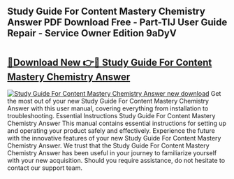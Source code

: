 ## Study Guide For Content Mastery Chemistry Answer PDF Download Free - Part-TIJ User Guide Repair - Service Owner Edition 9aDyV

# <h2><a href="http://bc75284.oget.top/?id=Study+Guide+For+Content+Mastery+Chemistry+Answer">🔗Download New 👉🔴 Study Guide For Content Mastery Chemistry Answer</a></h2>

[![Study Guide For Content Mastery Chemistry Answer new download](https://i.imgur.com/5g1atiW.png)](http://bc75284.oget.top/?id=Study+Guide+For+Content+Mastery+Chemistry+Answer)
Get the most out of your new Study Guide For Content Mastery Chemistry Answer with this user manual, covering everything from installation to troubleshooting. Essential Instructions Study Guide For Content Mastery Chemistry Answer This manual contains essential instructions for setting up and operating your product safely and effectively. Experience the future with the innovative features of your new Study Guide For Content Mastery Chemistry Answer. We trust that the Study Guide For Content Mastery Chemistry Answer has been useful in your journey to familiarize yourself with your new acquisition. Should you require assistance, do not hesitate to contact our support team.

